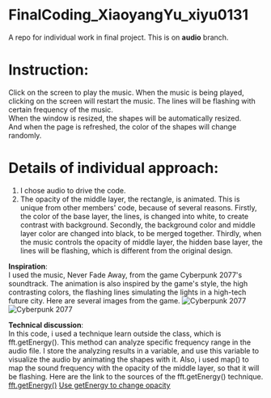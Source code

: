 # FinalCoding_XiaoyangYu_xiyu0131
 A repo for individual work in final project. This is on **audio** branch.  
   

# **Instruction**: 
Click on the screen to play the music. When the music is being played, clicking on the screen will restart the music. The lines will be flashing with certain frequency of the music.  
When the window is resized, the shapes will be automatically resized.  
And when the page is refreshed, the color of the shapes will change randomly.  
  
# **Details of individual approach**:  
1. I chose audio to drive the code.  
2. The opacity of the middle layer, the rectangle, is animated. This is unique from other members' code, because of several reasons. Firstly, the color of the base layer, the lines, is changed into white, to create contrast with background. Secondly, the background color and middle layer color are changed into black, to be merged together. Thirdly, when the music controls the opacity of middle layer, the hidden base layer, the lines will be flashing, which is different from the original design.  
  
**Inspiration**:  
I used the music, Never Fade Away, from the game Cyberpunk 2077's soundtrack. The animation is also inspired by the game's style, the high contrasting colors, the flashing lines simulating the lights in a high-tech future city. Here are several images from the game.
![Cyberpunk 2077](https://exputer.com/wp-content/uploads/2023/06/Cyberpunk-2077.jpg)
![Cyberpunk 2077](https://us.v-cdn.net/6036147/uploads/6MBL528YFKSR/how-phantom-liberty-will-change-cyberpunk-2077-281-29.jpg)  
  
**Technical discussion**:   
In this code, i used a technique learn outside the class, which is fft.getEnergy(). This method can analyze specific frequency range in the audio file. I store the analyzing results in a variable, and use this variable to visualize the audio by animating the shapes with it. Also, i used map() to map the sound frequency with the opacity of the middle layer, so that it will be flashing. Here are the link to the sources of the fft.getEnergy() technique.  
[fft.getEnergy()](https://editor.p5js.org/creativecoding/sketches/rGgiKussB)
[Use getEnergy to change opacity](https://editor.p5js.org/SiriPothuri/sketches/hnGXi3Rn6)

